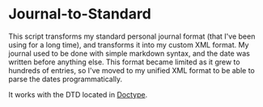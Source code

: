 # Journal-to-Standard

This script transforms my standard personal journal format (that I've been using
for a long time), and transforms it into my custom XML format. My journal used
to be done with simple markdown syntax, and the date was written before anything
else. This format became limited as it grew to hundreds of entries, so I've
moved to my unified XML format to be able to parse the dates programmatically.

It works with the DTD located in
[Doctype](https://github.com/matt-goncalves/doctype/blob/main/dtd/document.dtd).
